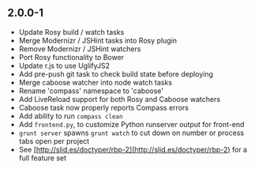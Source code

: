 2.0.0-1
------------------
- Update Rosy build / watch tasks
- Merge Modernizr / JSHint tasks into Rosy plugin
- Remove Modernizr / JSHint watchers
- Port Rosy functionality to Bower
- Update r.js to use UglifyJS2
- Add pre-push git task to check build state before deploying
- Merge caboose watcher into node watch tasks
- Rename 'compass' namespace to 'caboose'
- Add LiveReload support for both Rosy and Caboose watchers
- Caboose task now properly reports Compass errors
- Add ability to run `compass clean`
- Add `frontend.py`, to customize Python runserver output for front-end
- `grunt server` spawns `grunt watch` to cut down on number or process tabs open per project
- See [http://slid.es/doctyper/rbp-2](http://slid.es/doctyper/rbp-2) for a full feature set
